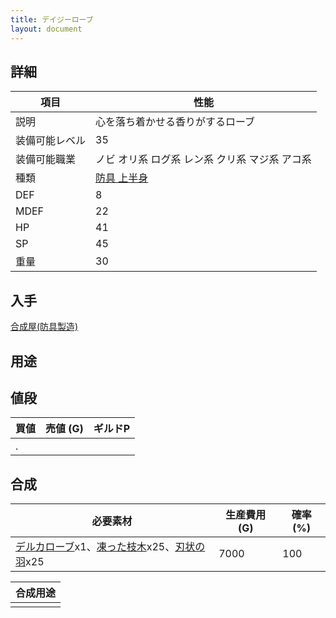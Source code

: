 ```yaml
---
title: デイジーローブ
layout: document
---
```

## 詳細


|項目|性能|
|---|---|
|説明|心を落ち着かせる香りがするローブ|
|装備可能レベル|35|
|装備可能職業|ノビ オリ系 ログ系 レン系 クリ系 マジ系 アコ系|
|種類|[防具 上半身](防具(上半身))|
|DEF|8|
|MDEF|22|
|HP|41|
|SP|45|
|重量|30|

## 入手

[合成屋(防具製造)](合成屋(防具製造))

## 用途


## 値段


|買値|売値 (G)|ギルドP|
|---|---|---|
|.|||

## 合成


|必要素材|生産費用 (G)|確率 (%)|
|---|---|---|
|[デルカローブ](デルカローブ)x1、[凍った枝木](凍った枝木)x25、[刃状の羽](刃状の羽)x25|7000|100|


|合成用途|
|---|
||